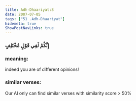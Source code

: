 ```yaml
---
title: Adh-Dhaariyat:8
date: 2007-07-05
tags: ["51 .Adh-Dhaariyat"]
hidemeta: true 
ShowPostNavLinks: true 
---
```

### إِنَّكُمْ لَفِي قَوْلٍ مُخْتَلِفٍ
### meaning: 
indeed you are of different opinions!
### similar verses: 

Our AI only can find similar verses with similarity score > 50% 




